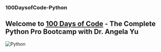 ### 100DaysofCode-Python

## Welcome to [100 Days of Code](https://100daysofpython.dev/) - The Complete Python Pro Bootcamp with Dr. Angela Yu



![Python](https://1000logos.net/wp-content/uploads/2020/08/Python-Logo.png)
